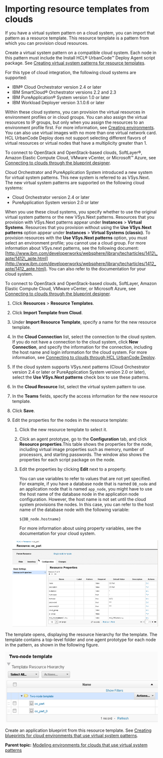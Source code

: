 # Importing resource templates from clouds

If you have a virtual system pattern on a cloud system, you can import that pattern as a resource template. This resource template is a pattern from which you can provision cloud resources.

Create a virtual system pattern on a compatible cloud system. Each node in this pattern must include the Install HCL® UrbanCode™ Deploy Agent script package. See [Creating virtual system patterns for resource templates](resources_template_pattern.md).

For this type of cloud integration, the following cloud systems are supported:

-   IBM® Cloud Orchestrator version 2.4 or later
-   IBM SmartCloud® Orchestrator versions 2.2 and 2.3
-   IBM PureApplication® System version 1.0 or later
-   IBM Workload Deployer version 3.1.0.6 or later

Within these cloud systems, you can provision the virtual resources in environment profiles or in cloud groups. You can also assign the virtual resources to IP groups, but only when you assign the resources to an environment profile first. For more information, see [Creating environments](app_environment_create.md). You can also use virtual images with no more than one virtual network card. HCL UrbanCode Deploy does not support selecting different flavors of virtual resources or virtual nodes that have a multiplicity greater than 1.

To connect to OpenStack and OpenStack-based clouds, SoftLayer®, Amazon Elastic Compute Cloud, VMware vCenter, or Microsoft™ Azure, see [Connecting to clouds through the blueprint designer](../../com.edt.doc/topics/security_cloud_connection.md).

Cloud Orchestrator and PureApplication System introduced a new system for virtual system patterns. This new system is referred to as VSys.Next. The new virtual system patterns are supported on the following cloud systems:

-   Cloud Orchestrator version 2.4 or later
-   PureApplication System version 2.0 or later

When you use these cloud systems, you specify whether to use the original virtual system patterns or the new VSys.Next patterns. Resources that you provision with VSys.Next patterns appear under **Instances** \> **Virtual Systems**. Resources that you provision without using the **Use VSys.Next patterns** option appear under **Instances** \> **Virtual Systems \(classic\)**. To provision resources with the **Use VSys.Next patterns** option, you must select an environment profile; you cannot use a cloud group. For more information about VSys.next patterns, see the following document: [http://www.ibm.com/developerworks/websphere/library/techarticles/1412\_apte/1412\_apte.html](http://www.ibm.com/developerworks/websphere/library/techarticles/1412_apte/1412_apte.html). You can also refer to the documentation for your cloud system.

To connect to OpenStack and OpenStack-based clouds, SoftLayer, Amazon Elastic Compute Cloud, VMware vCenter, or Microsoft Azure, see [Connecting to clouds through the blueprint designer](../../com.edt.doc/topics/security_cloud_connection.md).

1.  Click **Resources** \> **Resource Templates**.
2.  Click **Import Template from Cloud**. 
3.  Under **Import Resource Template**, specify a name for the new resource template.
4.   In the **Cloud Connection** list, select the connection to the cloud system. If you do not have a connection to the cloud system, click **New Connection**, and specify the information for the connection, including the host name and login information for the cloud system. For more information, see [Connecting to clouds through HCL UrbanCode Deploy](cloud_integrate_vsp_ov.md).
5.  If the cloud system supports VSys.next patterns \(Cloud Orchestrator version 2.4 or later or PureApplication System version 2.0 or later\), select the **Use VSys.Next patterns** check box to use these patterns.
6.  In the **Cloud Resource** list, select the virtual system pattern to use.
7.   In the **Teams** fields, specify the access information for the new resource template. 
8.  Click **Save**.
9.  Edit the properties for the nodes in the resource template: 

    1.  Click the new resource template to select it. 
    2.  Click an agent prototype, go to the **Configuration** tab, and click **Resource properties**.This table shows the properties for the node, including virtual image properties such as memory, number of processors, and starting passwords. The window also shows the properties for each script package on the node.
    3.  Edit the properties by clicking **Edit** next to a property. 

        You can use variables to refer to values that are not yet specified. For example, if you have a database node that is named `DB_node` and an application node that is named `app_node`, you might have to use the host name of the database node in the application node configuration. However, the host name is not set until the cloud system provisions the nodes. In this case, you can refer to the host name of the database node with the following variable:

        ```
        ${DB_node.hostname}
        ```

        For more information about using property variables, see the documentation for your cloud system.

    ![The table of properties for a node in the resource template](../images/resources_template_import_cloud_b.gif)


The template opens, displaying the resource hierarchy for the template. The template contains a top-level folder and one agent prototype for each node in the pattern, as shown in the following figure.

![The complete resource template, showing a main folder that contains two agent prototypes](../images/resources_template_import_cloud_a.gif)

Create an application blueprint from this resource template. See [Creating blueprints for cloud environments that use virtual system patterns](blueprint_create_vsp.md).

**Parent topic:** [Modeling environments for clouds that use virtual system patterns](../../com.edt.doc/topics/blueprint_edit_clouds_vsp.md)

